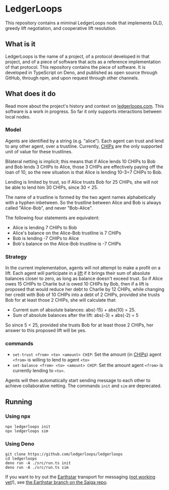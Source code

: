 # LedgerLoops

This repository contains a miminal LedgerLoops node that implements DLD, greedy lift negotiation, and cooperative lift resolution.

## What is it
LedgerLoops is the name of a project, of a protocol developed in that project, and of a piece of software that acts as a reference
implementation of that protocol. This repository contains the piece of software. It is developed in TypeScript on Deno, and published
as open source through GitHub, through npm, and upon request through other channels.

## What does it do
Read more about the project's history and context on [ledgerloops.com](https://ledgerloops.com/).
This software is a work in progress. So far it only supports interactions between local nodes.

### Model
Agents are identified by a string (e.g. "alice").
Each agent can trust and lend to any other agent, over a trustline.
Currently, [CHIPs](https://chipcentral.net/) are the only supported unit of value for these trustlines.

Bilateral netting is implicit; this means that if Alice lends 10 CHIPs to Bob and Bob lends 3 CHIPs to Alice,
those 3 CHIPs are effectively paying off the loan of 10, so the new situation is that Alice is lending 10-3=7 CHIPs to Bob.

Lending is limited by trust, so if Alice trusts Bob for 25 CHIPs, she will not be able to lend him 30 CHIPs, since 30 < 25.

The name of a trustline is formed by the two agent names alphabetically with a hyphen inbetween. So the trustline between
Alice and Bob is always called "Alice-Bob", and never "Bob-Alice".

The following four statements are equivalent:
* Alice is lending 7 CHIPs to Bob
* Alice's balance on the Alice-Bob trustline is 7 CHIPs
* Bob is lending -7 CHIPs to Alice
* Bob's balance on the Alice-Bob trustline is -7 CHIPs

### Strategy
In the current implementation, agents will not attempt to make a profit on a lift.
Each agent will participate in a
[lift](https://michielbdejong.com/blog/32.html) if it brings their sum of absolute balances closer to zero,
as long as balance doesn't exceed trust.
So if Alice owes 15 CHIPs to Charlie but is owed 10 CHIPs by Bob, then if a lift is proposed that would
reduce her debt to Charlie by 12 CHIPs, while changing her credit with Bob of 10 CHIPs into a debt of 2 CHIPs,
provided she trusts Bob for at least those 2 CHIPs, she will calculate that:
* Current sum of absolute balances: abs(-15) + abs(10) = 25.
* Sum of absolute balances after the lift: abs(-3) + abs(-2) = 5

So since 5 < 25, provided she trusts Bob for at least those 2 CHIPs, her answer to this proposed lift will be yes.

### commands
* `set-trust <from> <to> <amount> CHIP`: Set the amount (in [CHIPs](https://chipcentral.net/)) agent `<from>` is willing to lend to agent `<to>`
* `set-balance <from> <to> <amount> CHIP`: Set the amount agent `<from>` is currently lending to `<to>`.

Agents will then automatically start sending message to each other to achieve collaborative netting.
The commands `init` and `sim` are deprecated.

## Running
### Using npx
```
npx ledgerloops init
npx ledgerloops sim
```

### Using Deno
```
git clone https://github.com/ledgerloops/ledgerloops
cd ledgerloops
deno run -A ./src/run.ts init
deno run -A ./src/run.ts sim
```

If you want to try out the [Earthstar](https://earthstar-project.org/) transport for messaging ([not working yet](https://github.com/ledgerloops/saiga/issues/1)!),
see [the Earthstar branch on the Saiga repo](https://github.com/ledgerloops/saiga/tree/earthstar).
